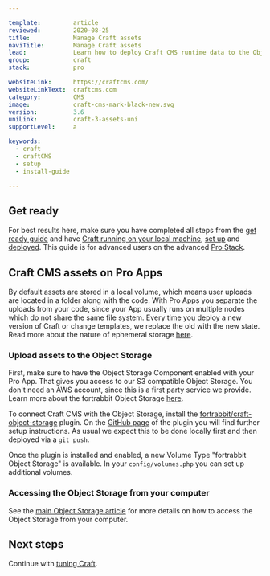 ```yaml
---

template:         article
reviewed:         2020-08-25
title:            Manage Craft assets
naviTitle:        Manage Craft assets
lead:             Learn how to deploy Craft CMS runtime data to the Object Storage with fortrabbit Professional Apps.
group:            craft
stack:            pro

websiteLink:      https://craftcms.com/
websiteLinkText:  craftcms.com
category:         CMS
image:            craft-cms-mark-black-new.svg
version:          3.6
uniLink:          craft-3-assets-uni
supportLevel:     a

keywords:
  - craft
  - craftCMS
  - setup
  - install-guide

---
```


## Get ready

For best results here, make sure you have completed all steps from the [get ready guide](/craft-3-about) and have [Craft running on your local machine](/craft-3-install-local), [set up](/craft-3-setup) and [deployed](/craft-3-deploy-git). This guide is for advanced users on the advanced [Pro Stack](/app-pro).


## Craft CMS assets on Pro Apps

By default assets are stored in a local volume, which means user uploads are located in a folder along with the code. With Pro Apps you separate the uploads from your code, since your App usually runs on multiple nodes which do not share the same file system. Every time you deploy a new version of Craft or change templates, we replace the old with the new state. Read more about the nature of ephemeral storage [here](/app-pro#ephemeral-storage).


### Upload assets to the Object Storage

First, make sure to have the Object Storage Component enabled with your Pro App. That gives you access to our S3 compatible Object Storage. You don't need an AWS account, since this is a first party service we provide. Learn more about the fortrabbit Object Storage [here](/object-storage).

To connect Craft CMS with the Object Storage, install the [fortrabbit/craft-object-storage](https://plugins.craftcms.com/fortrabbit-object-storage) plugin. On the [GitHub page](https://github.com/fortrabbit/craft-object-storage) of the plugin you will find further setup instructions. As usual we expect this to be done locally first and then deployed via a `git push`.

Once the plugin is installed and enabled, a new Volume Type "fortrabbit Object Storage" is available. In your `config/volumes.php` you can set up additional volumes. 


### Accessing the Object Storage from your computer

See the [main Object Storage article](/object-storage#toc-object-storage-access) for more details on how to access the Object Storage from your computer.


## Next steps

Continue with [tuning Craft](/craft-3-tune).
